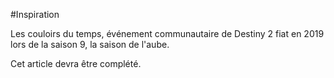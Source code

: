 #Inspiration

Les couloirs du temps, événement communautaire de Destiny 2 fiat en 2019 lors de la saison 9, la saison de l'aube.

Cet article devra être complété.
